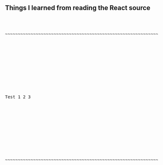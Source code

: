 Things I learned from reading the React source
----------------------------------------------

<pre>



~~~~~~~~~~~~~~~~~~~~~~~~~~~~~~~~~~~~~~~~~~~~~~~~~~~~~~~~~~~~~~~~~~~~~~~~~~~~~~~~~~~~~~~~~~~~~~~~~~~~~~~~~~~~~~












Test 1 2 3












~~~~~~~~~~~~~~~~~~~~~~~~~~~~~~~~~~~~~~~~~~~~~~~~~~~~~~~~~~~~~~~~~~~~~~~~~~~~~~~~~~~~~~~~~~~~~~~~~~~~~~~~~~~~~~

</pre>